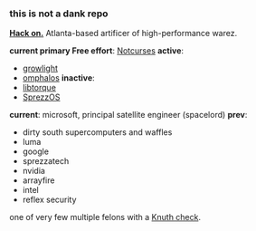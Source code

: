 ### this is not a dank repo

**[Hack on.](https://nick-black.com/dankwiki/index.php/Hack_on)** Atlanta-based artificer of high-performance warez.

**current primary Free effort**: [Notcurses](https://github.com/dankamongmen/notcurses)
**active**:
 * [growlight](https://github.com/dankamongmen/growlight)
 * [omphalos](https://github.com/dankamongmen/omphalos)
**inactive**:
 * [libtorque](https://github.com/dankamongmen/libtorque)
 * [SprezzOS](https://sprezzos.com)

**current**: microsoft, principal satellite engineer (spacelord)
**prev**:
 * dirty south supercomputers and waffles
 * luma
 * google
 * sprezzatech
 * nvidia
 * arrayfire
 * intel
 * reflex security

one of very few multiple felons with a [Knuth check](https://en.wikipedia.org/wiki/Knuth_reward_check).
